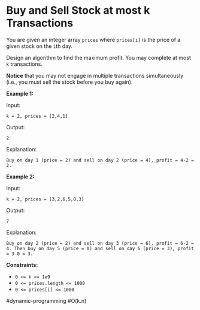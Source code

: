 Buy and Sell Stock at most k Transactions
===



You are given an integer array `prices` where `prices[i]` is the price of a given stock on the `i`th day.

Design an algorithm to find the maximum profit. You may complete at most `k` transactions.

**Notice** that you may not engage in multiple transactions simultaneously (i.e., you must sell the stock before you buy again).

 

**Example 1:**

Input: 
```
k = 2, prices = [2,4,1]
```
Output:
```
2
```
Explanation: 
```
Buy on day 1 (price = 2) and sell on day 2 (price = 4), profit = 4-2 = 2.
```



**Example 2:**

Input: 
```
k = 2, prices = [3,2,6,5,0,3]
```
Output: 
```
7
```
Explanation: 
```
Buy on day 2 (price = 2) and sell on day 3 (price = 6), profit = 6-2 = 4. Then buy on day 5 (price = 0) and sell on day 6 (price = 3), profit = 3-0 = 3.
```



**Constraints:**

- `0 <= k <= 1e9`
- `0 <= prices.length <= 1000`
- `0 <= prices[i] <= 1000`



#dynamic-programming 	#O(k.n)